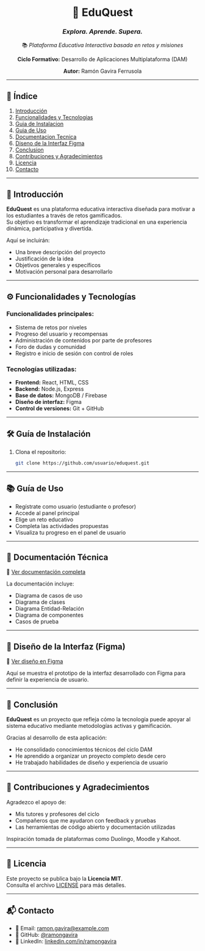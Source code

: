 <div align="center">

# 🧩 **EduQuest**  
### *Explora. Aprende. Supera.*  
📚 *Plataforma Educativa Interactiva basada en retos y misiones*

**Ciclo Formativo:** Desarrollo de Aplicaciones Multiplataforma (DAM)  

**Autor:** Ramón Gavira Ferrusola

</div>

---

## 📑 Índice

1. [Introducción](#introduccion)  
2. [Funcionalidades y Tecnologias](#funcionalidades-y-tecnologias)  
3. [Guia de Instalacion](#guia-de-instalacion)  
4. [Guia de Uso](#guia-de-uso)  
5. [Documentacion Tecnica](#documentacion-tecnica)  
6. [Diseno de la Interfaz Figma](#diseno-de-la-interfaz-figma)  
7. [Conclusion](#conclusion)  
8. [Contribuciones y Agradecimientos](#contribuciones-y-agradecimientos)  
9. [Licencia](#licencia)  
10. [Contacto](#contacto)

---

## 🧭 Introducción <a id="introduccion"></a>

**EduQuest** es una plataforma educativa interactiva diseñada para motivar a los estudiantes a través de retos gamificados.  
Su objetivo es transformar el aprendizaje tradicional en una experiencia dinámica, participativa y divertida.

Aquí se incluirán:
- Una breve descripción del proyecto
- Justificación de la idea
- Objetivos generales y específicos
- Motivación personal para desarrollarlo

---

## ⚙️ Funcionalidades y Tecnologías <a id="funcionalidades-y-tecnologias"></a>

### Funcionalidades principales:
- Sistema de retos por niveles
- Progreso del usuario y recompensas
- Administración de contenidos por parte de profesores
- Foro de dudas y comunidad
- Registro e inicio de sesión con control de roles

### Tecnologías utilizadas:
- **Frontend:** React, HTML, CSS
- **Backend:** Node.js, Express
- **Base de datos:** MongoDB / Firebase
- **Diseño de interfaz:** Figma
- **Control de versiones:** Git + GitHub

---

## 🛠️ Guía de Instalación <a id="guia-de-instalacion"></a>

1. Clona el repositorio:
   ```bash
   git clone https://github.com/usuario/eduquest.git


---

## 📚 Guía de Uso <a id="guia-de-uso"></a>

- Regístrate como usuario (estudiante o profesor)  
- Accede al panel principal  
- Elige un reto educativo  
- Completa las actividades propuestas  
- Visualiza tu progreso en el panel de usuario

---

## 📄 Documentación Técnica <a id="documentacion-tecnica"></a>

🔗 [Ver documentación completa](https://enlace-a-la-documentacion.com)

La documentación incluye:

- Diagrama de casos de uso  
- Diagrama de clases  
- Diagrama Entidad-Relación  
- Diagrama de componentes  
- Casos de prueba

---  

## 🎨 Diseño de la Interfaz (Figma) <a id="diseno-de-la-interfaz-figma"></a>

🔗 [Ver diseño en Figma]([https://www.figma.com/link-ejemplo](https://www.figma.com/design/w9l3FmvuzWzmqM53l2T00T/Eduquest?node-id=0-1&t=vDFRVd4K881tFivr-1))

Aquí se muestra el prototipo de la interfaz desarrollado con Figma para definir la experiencia de usuario.

---

## 🧩 Conclusión <a id="conclusion"></a>

**EduQuest** es un proyecto que refleja cómo la tecnología puede apoyar al sistema educativo mediante metodologías activas y gamificación.

Gracias al desarrollo de esta aplicación:

- He consolidado conocimientos técnicos del ciclo DAM  
- He aprendido a organizar un proyecto completo desde cero  
- He trabajado habilidades de diseño y experiencia de usuario

---

## 🤝 Contribuciones y Agradecimientos <a id="contribuciones-y-agradecimientos"></a>

Agradezco el apoyo de:

- Mis tutores y profesores del ciclo  
- Compañeros que me ayudaron con feedback y pruebas  
- Las herramientas de código abierto y documentación utilizadas  

Inspiración tomada de plataformas como Duolingo, Moodle y Kahoot.

---

## 📜 Licencia <a id="licencia"></a>

Este proyecto se publica bajo la **Licencia MIT**.  
Consulta el archivo [LICENSE](./LICENSE) para más detalles.

---

## 📬 Contacto <a id="contacto"></a>

- 📧 Email: ramon.gavira@example.com  
- 🐙 GitHub: [@ramongavira](https://github.com/ramongavira)  
- 💼 LinkedIn: [linkedin.com/in/ramongavira](https://www.linkedin.com/in/ramongavira)

